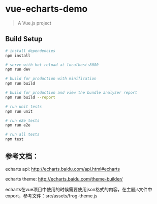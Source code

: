 # vue-echarts-demo

> A Vue.js project

## Build Setup

``` bash
# install dependencies
npm install

# serve with hot reload at localhost:8080
npm run dev

# build for production with minification
npm run build

# build for production and view the bundle analyzer report
npm run build --report

# run unit tests
npm run unit

# run e2e tests
npm run e2e

# run all tests
npm test
```

## 参考文档：

echarts api: http://echarts.baidu.com/api.html#echarts

echarts theme: http://echarts.baidu.com/theme-builder/

echarts在vue项目中使用的时候需要使用json格式的内容，在主题js文件中export，参考文件：src/assets/frog-theme.js

